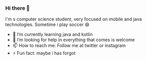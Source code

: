 ### Hi there 👋

I'm s computer science student, 
very focused on mobile and java technologies. Sometime i play soccer 😄

- 🌱 I’m currently learning java and kotlin
- 🤔 I’m looking for help in everything that comes is welcome
- 📫 How to reach me: Follow me at twitter or instagram
- ⚡ Fun fact: maybe i has forgot
